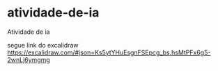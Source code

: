 # atividade-de-ia
Atividade de ia


segue link do excalidraw
https://excalidraw.com/#json=Ks5ytYHuEsgnFSEpcg_bs,hsMtPFx6g5-2wnLj6ymgmg
